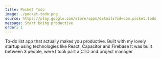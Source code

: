 ```yaml
---
title: Pocket Todo
image: ./pocket-todo.png
source: https://play.google.com/store/apps/details?id=com.pocket.todo
message: Start being productive
order: 1
---
```


To-do list app that actually makes you productive.
Built with my lovely startup using technologies like React, Capacitor and Firebase
It was built between 3 people, were I took part a CTO and project manager
